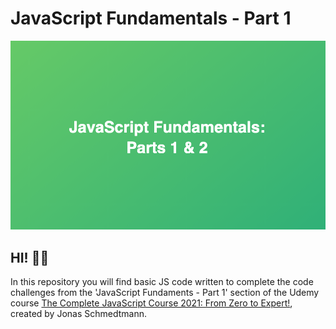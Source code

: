 # JavaScript Fundamentals - Part 1

![JavaScript Fundamentals - Part 1](./images/js-fundamentals.jpg)

## HI! 👋🏽

In this repository you will find basic JS code written to complete the code challenges from the 'JavaScript Fundaments - Part 1' section of the Udemy course [The Complete JavaScript Course 2021: From Zero to Expert!](https://www.udemy.com/course/the-complete-javascript-course/), created by Jonas Schmedtmann.
